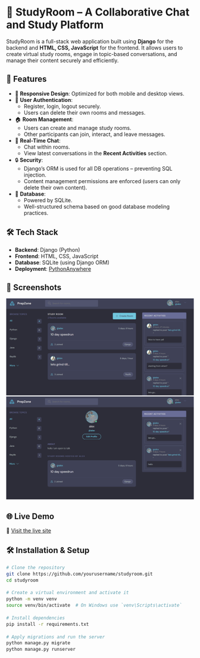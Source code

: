 # 🧠 StudyRoom – A Collaborative Chat and Study Platform

StudyRoom is a full-stack web application built using **Django** for the backend and **HTML, CSS, JavaScript** for the frontend. It allows users to create virtual study rooms, engage in topic-based conversations, and manage their content securely and efficiently.

## 🚀 Features

- 📱 **Responsive Design**: Optimized for both mobile and desktop views.
- 👥 **User Authentication**:
  - Register, login, logout securely.
  - Users can delete their own rooms and messages.
- 🏠 **Room Management**:
  - Users can create and manage study rooms.
  - Other participants can join, interact, and leave messages.
- 💬 **Real-Time Chat**:
  - Chat within rooms.
  - View latest conversations in the **Recent Activities** section.
- 🔒 **Security**:
  - Django’s ORM is used for all DB operations – preventing SQL injection.
  - Content management permissions are enforced (users can only delete their own content).
- 🧩 **Database**:
  - Powered by SQLite.
  - Well-structured schema based on good database modeling practices.

## 🛠 Tech Stack

- **Backend**: Django (Python)
- **Frontend**: HTML, CSS, JavaScript
- **Database**: SQLite (using Django ORM)
- **Deployment**: [PythonAnywhere](https://www.pythonanywhere.com/)

## 📸 Screenshots

![Home Page Screenshot](home-page.png)
![Profile Page Screenshot](profile-page.png)
## 🌐 Live Demo

🔗 [Visit the live site](https://alyoexe.pythonanywhere.com/)  

## 🛠 Installation & Setup

```bash
# Clone the repository
git clone https://github.com/yourusername/studyroom.git
cd studyroom

# Create a virtual environment and activate it
python -m venv venv
source venv/bin/activate  # On Windows use `venv\Scripts\activate`

# Install dependencies
pip install -r requirements.txt

# Apply migrations and run the server
python manage.py migrate
python manage.py runserver
